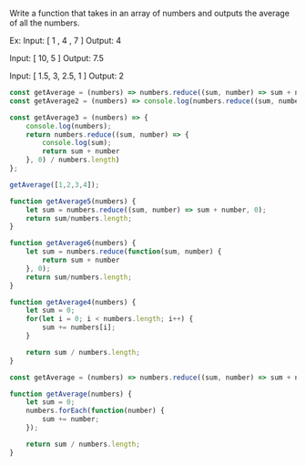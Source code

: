 Write a function that takes in an array of numbers and outputs the average of all the numbers.

Ex:
Input: [ 1 , 4 , 7 ]
Output: 4

Input: [ 10, 5 ]
Output: 7.5

Input: [ 1.5, 3, 2.5, 1 ]
Output: 2





```JavaScript
const getAverage = (numbers) => numbers.reduce((sum, number) => sum + number, 0) / numbers.length;
const getAverage2 = (numbers) => console.log(numbers.reduce((sum, number) => sum + number, 0) / numbers.length);

const getAverage3 = (numbers) => {
    console.log(numbers);
    return numbers.reduce((sum, number) => {
        console.log(sum);
        return sum + number
    }, 0) / numbers.length)
};

getAverage([1,2,3,4]);

function getAverage5(numbers) {
    let sum = numbers.reduce((sum, number) => sum + number, 0);
    return sum/numbers.length;
}

function getAverage6(numbers) {
    let sum = numbers.reduce(function(sum, number) {
        return sum + number
    }, 0);
    return sum/numbers.length;
}

function getAverage4(numbers) {
    let sum = 0;
    for(let i = 0; i < numbers.length; i++) {
        sum += numbers[i];
    }

    return sum / numbers.length;
}
```



























```JavaScript
const getAverage = (numbers) => numbers.reduce((sum, number) => sum + number, 0) / numbers.length;
```

```JavaScript
function getAverage(numbers) {
    let sum = 0;
    numbers.forEach(function(number) {
        sum += number;
    });

    return sum / numbers.length;
}

```